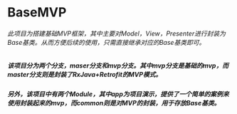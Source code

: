 # BaseMVP
###### 此项目为搭建基础MVP框架，其中主要对Model，View，Presenter进行封装为Base基类。从而方便后续的使用，只需直接继承对应的Base基类即可。

##### 该项目分为两个分支，maser分支和mvp分支。其中mvp分支是基础的mvp，而master分支则是封装了RxJava+Retrofit的MVP模式。

##### 另外，该项目中有两个Module，其中app为项目演示，提供了一个简单的案例来使用封装起来的mvp，而common则是对MVP的封装，用于存放Base基类。

